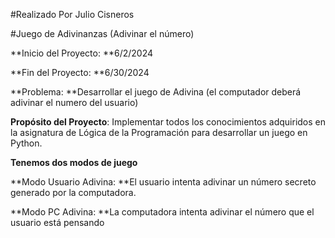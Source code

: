 #Realizado Por Julio Cisneros 

#Juego de Adivinanzas (Adivinar el número)

**Inicio del Proyecto: **6/2/2024

**Fin del Proyecto: **6/30/2024

**Problema: **Desarrollar el juego de Adivina  (el computador deberá adivinar el numero del usuario)

**Propósito del Proyecto**: Implementar todos los conocimientos adquiridos en la asignatura de Lógica de la Programación para desarrollar un juego en Python.

**Tenemos dos modos de juego**

**Modo Usuario Adivina: **El usuario intenta adivinar un número secreto generado por la computadora.

**Modo PC Adivina: **La computadora intenta adivinar el número que el usuario está pensando


